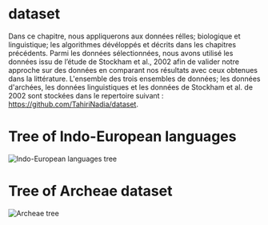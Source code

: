 # dataset
Dans ce chapitre, nous appliquerons aux données rélles; biologique et linguistique; les algorithmes dévéloppés et décrits dans les chapitres précédents. Parmi les données sélectionnées, nous avons utilisé les données issu de l’étude de Stockham et al., 2002 afin de valider notre approche sur des données en comparant nos résultats avec ceux obtenues dans la littérature. L'ensemble des trois ensembles de données; les données d'archées, les données linguistiques et les données de Stockham et al. de 2002 sont stockées dans le repertoire suivant : https://github.com/TahiriNadia/dataset.

# Tree of Indo-European languages
![Indo-European languages tree](https://github.com/TahiriNadia/dataset/tree/master/img/IE_lang.jpg)

# Tree of Archeae dataset
![Archeae tree](https://user-images.githubusercontent.com/19578926/31561183-14ac63ae-b025-11e7-8131-de2e48130080.jpg)

